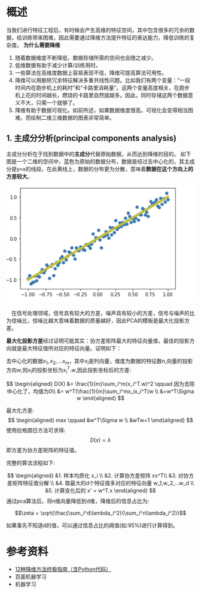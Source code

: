 # 概述
当我们进行特征工程后，有时候会产生高维的特征空间，其中包含很多的冗余的数据，给训练带来困难，因此需要通过降维方法提升特征的表达能力，降低训练的复杂度。
**为什么需要降维**

1. 随着数据维度不断降低，数据存储所需的空间也会随之减少。
2. 低维数据有助于减少计算/训练用时。
3. 一些算法在高维度数据上容易表现不佳，降维可提高算法可用性。
4. 降维可以用删除冗余特征解决多重共线性问题。比如我们有两个变量：“一段时间内在跑步机上的耗时”和“卡路里消耗量”。这两个变量高度相关，在跑步机上花的时间越长，燃烧的卡路里自然就越多。因此，同时存储这两个数据意义不大，只需一个就够了。
5. 降维有助于数据可视化。如前所述，如果数据维度很高，可视化会变得相当困难，而绘制二维三维数据的图表非常简单。


## 1. 主成分分析(principal components analysis)
主成分分析在于找到数据中的**主成分**代替原始数据，从而达到降维的目的。
如下图是一个二维的空间中，蓝色为原始的数据分布，数据是经过去中心化的，其主成分是y=x的线段，在此黄线上，数据的分布更为分散，意味着**数据在这个方向上的方差较大**。

![y=x](resource/6.1.png)

&emsp;在信号处理领域，信号具有较大的方差，噪声具有较小的方差，信号与噪声的比为信噪比，信噪比越大意味着数据的质量越好，因此PCA的模板是最大化投影方差。

**最大化投影方差**经过证明可能其实：协方差矩阵最大的特征向量值，最佳的投影方向就是最大特征值所对应的特征向量。证明如下：

去中心化的数据$x_1, x_2, ... x_m$，其中$x_i$是列向量，维度为数据的特征数n,向量的投影方向$w$,则$x_i$的投影坐标为$x_i^T.w$,因此投影坐标后的方差:

$$
\begin{aligned}
    D(X) &= \frac{1}{m}\sum_i^m(x_i^T.w)^2 \qquad 因为去除中心化了，均值为0\\
    &= w^T(\frac{1}{m}\sum_i^mx_ix_i^T)w \\
    &=w^T\Sigma w
\end{aligned}
$$

最大化方差:
$$
\begin{aligned}
    max \qquad &w^T\Sigma w \\
    &wTw=1 
\end{aligned}
$$
使用拉格朗日方法可求得:
$$D(x)=\lambda$$
即方差为协方差矩阵的特征值。


完整的算法流程如下:

$$
\begin{aligned}
&1. 样本均质化 x_i \\
&2. 计算协方差矩阵 xx^T\\
&3. 对协方差矩阵特征值分解 \\
&4. 取最大的d个特征值多对应的特征向量 w_1,w_2,...w_d \\
&5. 计算变化后的 x' = w^T.x
\end{aligned}
$$
通过pca算法后，将n维向量降低到d维，降维后的信息占比为:

$$\zeta = \sqrt{\frac{\sum_i^d\lambda_i^2}{\sum_i^n\lambda_i^2}}$$

如果事先不知道d的值，可以通过信息占比的阈值(如:95%)进行计算得到。


# 参考资料
- [12种降维方法终极指南（含Python代码）](https://zhuanlan.zhihu.com/p/43225794)
- 百面机器学习
- 机器学习
